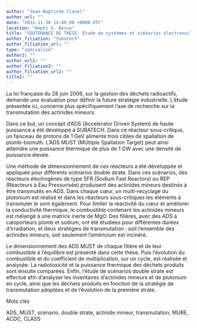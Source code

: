 ```yaml
---
author: "Jean-Baptiste Clavel"
author_url: ""
date: "2012-11-30 14:00:00 +0000 UTC"
location: "Amphi G. Besse"
title: "SOUTENANCE DE THESE: Étude de systèmes et scénarios électronucléaires double strate de transmutation des actinides mineurs en ADS"
author_filiation: "Subatech"
author_filiation_url: ""
type: "spécialisé"
author2: ""
author_url2: ""
author_filiation2: ""
author_filiation_url2: ""
title2: ""
---
```

La loi française du 28 juin 2006, sur la gestion des déchets radioactifs, demande une évaluation pour définir la future stratégie industrielle. L’étude présentée ici, concerne plus spécifiquement l’axe de recherche sur la transmutation des actinides mineurs.

Dans ce but, un concept d’ADS (Accelerator Driven System) de haute puissance a été développé à SUBATECH. Dans ce réacteur sous-critique, un faisceau de protons de 1 GeV alimente trois cibles de spallation de plomb-bismuth. L’ADS MUST (MUltiple Spallation Target) peut ainsi atteindre une puissance thermique de plus de 1 GW avec une densité de puissance élevée.

Une méthode de dimensionnement de ces réacteurs a été développée et appliquée pour différents scénarios double strate. Dans ces scénarios, des réacteurs électrogènes de type SFR (Sodium Fast Reactors) ou REP (Réacteurs à Eau Pressurisée) produisent des actinides mineurs destinés à être transmutés en ADS. Dans chaque cœur, un multi-recyclage du plutonium est réalisé et dans les réacteurs sous-critiques les éléments à transmuter le sont également. Pour limiter la réactivité du cœur et améliorer la conductivité thermique, le combustible contenant les actinides mineurs est mélangé à une matrice inerte de MgO. Des filières, avec des ADS à caloporteurs plomb et sodium, ont été étudiées pour différentes durées d’irradiation, et deux stratégies de transmutation : soit l’ensemble des actinides mineurs, soit seulement l’américium est incinéré.

Le dimensionnement des ADS MUST de chaque filière et de leur combustible à l’équilibre est présenté dans cette thèse. Puis l’évolution du combustible et du coefficient de multiplication, sur un cycle, est réalisée et analysée. La radiotoxicité et la puissance thermique des déchets produits sont ensuite comparées. Enfin, l’étude de scénarios double strate est effectué afin d’analyser les inventaires d’actinides mineurs et de plutonium en cycle, ainsi que les déchets produits en fonction de la stratégie de transmutation adoptées et de l’évolution de la première strate.

Mots clés

ADS, MUST, scénario, double strate, actinide mineur, transmutation, MURE, ACDC, CLASS
